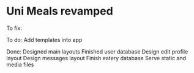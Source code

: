 # Uni Meals revamped

To fix:

To do:
	Add templates into app	
	

Done:
	Designed main layouts
	Finished user database
	Design edit profile layout
	Design messages layout
	Finish eatery database
	Serve static and media files
